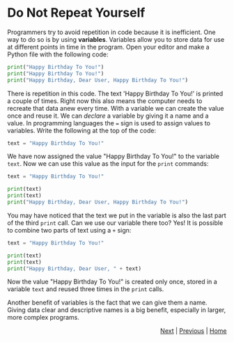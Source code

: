 # Do Not Repeat Yourself

Programmers try to avoid repetition in code because it is inefficient. One way to do so is by using **variables**. Variables allow you to store data for use at different points in time in the program. Open your editor and make a Python file with the following code:

```python
print("Happy Birthday To You!")
print("Happy Birthday To You!")
print("Happy Birthday, Dear User, Happy Birthday To You!")
```

There is repetition in this code. The text 'Happy Birthday To You!' is printed a couple of times. Right now this also means the computer needs to recreate that data anew every time. With a variable we can create the value once and reuse it. We can _declare_ a variable by giving it a name and a value. In programming languages the `=` sign is used to assign values to variables. Write the following at the top of the code:

```python
text = "Happy Birthday To You!"
```

We have now assigned the value "Happy Birthday To You!" to the variable `text`. Now we can use this value as the input for the `print` commands:

```python
text = "Happy Birthday To You!"

print(text)
print(text)
print("Happy Birthday, Dear User, Happy Birthday To You!")
```

You may have noticed that the text we put in the variable is also the last part of the third `print` call. Can we use our variable there too? Yes! It is possible to combine two parts of text using a `+` sign:

```python
text = "Happy Birthday To You!"

print(text)
print(text)
print("Happy Birthday, Dear User, " + text)
```

Now the value "Happy Birthday To You!" is created only once, stored in a variable `text` and reused three times in the `print` calls.

Another benefit of variables is the fact that we can give them a name. Giving data clear and descriptive names is a big benefit, especially in larger, more complex programs.

<div style="text-align: right">
<a href="say-what-you-mean.html">Next</a> | 
<a href="editor.html">Previous</a> | 
<a href="../index.html">Home</a>
</div>